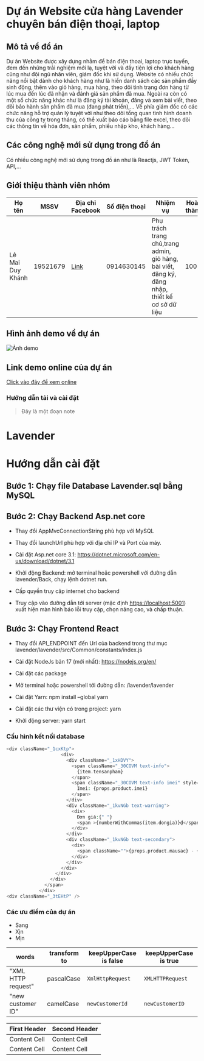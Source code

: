 # Dự án Website cửa hàng Lavender chuyên bán điện thoại, laptop
## Mô tả về đồ án
 Dự án Website được xây dựng nhằm để bán điện thoai, laptop trực tuyến, đem đến những trải nghiệm mới lạ, tuyệt vời và đầy tiện lợi cho khách hàng cũng như đội ngũ nhân viên, giám đốc khi sử dụng. Website có nhiều chức năng nổi bật dành cho khách hàng như là hiển danh sách các sản phẩm đầy sinh động, thêm vào giỏ hàng, mua hàng, theo dõi tình trạng đơn hàng từ lúc mua đến lúc đã nhận và đánh giá sản phẩm đã mua. Ngoài ra còn có một số chức năng khác như là đăng ký tài khoản, đăng và xem bài viết, theo dõi bảo hành sản phẩm đã mua (đang phát triển),... Về phía giám đốc có các chức năng hỗ trợ quản lý tuyệt vời như theo dõi tổng quan tình hình doanh thu của công ty trong tháng, có thể xuất báo cáo bằng file excel, theo dõi các thông tin về hóa đơn, sản phẩm, phiếu nhập kho, khách hàng...

## Các công nghệ mới sử dụng trong đồ án
Có nhiều công nghệ mới sử dụng trong đồ án như là Reactjs, JWT Token, API,...

## Giới thiệu thành viên nhóm
|       Họ tên       |     MSSV     |    Địa chỉ Facebook    |     Số điện thoại     |       Nhiệm vụ                                     |Hoàn thành|
|--------------------|--------------|------------------------|-----------------------|----------------------------------------------------|----------|  
| Lê Mai Duy Khánh   |   19521679   |[Link](https://www.facebook.com/bii.nhok.1)| 0914630145 |Phụ trách trang chủ,trang admin, giỏ hàng, bài viết, đăng ký, đăng nhập, thiết kế cơ sở dữ liệu| 100% |                                       |          |


## Hình ảnh demo về dự án
![Ảnh demo](https://cdn.tgdd.vn/hoi-dap/651567/y-nghia-logo-cua-the-gioi-di-dong-la-gi2-800x450.jpg)

## Link demo online của dự án
[Click vào đây để xem online](https://www.youtube.com/watch?v=Zzn9-ATB9aU)

### Hướng dẫn tải và cài đặt

> Đây là một đoạn note
# Lavender
# Hướng dẫn cài đặt 
## **Bước 1: Chạy file Database Lavender.sql bằng MySQL** 

## **Bước 2: Chạy Backend Asp.net core**

- Thay đổi AppMvcConnectionString phù hợp với MySQL

- Thay đổi launchUrl phù hợp với địa chỉ IP và Port của máy.

- Cài đặt Asp.net core 3.1: <https://dotnet.microsoft.com/en-us/download/dotnet/3.1>
 
- Khởi động Backend: mở terminal hoăc powershell với đường dẫn lavender/Back, chạy lệnh dotnet run.
 
- Cấp quyền truy câp internet cho backend

- Truy cập vào đường dẫn tới server (mặc định <https://localhost:5001>) xuất hiện màn hình báo lỗi truy cập, chọn nâng cao, và chấp thuận.

## **Bước 3: Chạy Frontend React** 
- Thay đổi API\_ENDPOINT đến Url của backend trong thư mục lavender/lavender/src/Common/constants/index.js

- Cài đặt NodeJs bản 17 (mới nhất):  <https://nodejs.org/en/>
 
- Cài đặt các package

- Mở terminal hoặc powershell tới đường dẫn: /lavender/lavender

- Cài đặt Yarn: npm install –global yarn

- Cài đặt các thư viện có trong project: yarn

- Khởi động server: yarn start


### Cấu hình kết nối database
```php
<div className="_1cxKtp">
                    <div>
                      <div className="_1xHDVY">
                        <span className="_30COVM text-info">
                          {item.tensanpham}
                        </span>
                        <span className="_30COVM text-info imei" style={{paddingLeft:"40px"}}>
                          Imei: {props.product.imei}
                        </span>
                      </div>
                      <div className="_1kvNGb text-warning">
                        <div>
                          Đơn giá:{" "}
                          <span >{numberWithCommas(item.dongia)}₫</span>
                        </div>
                      </div>
                      <div className="_1kvNGb text-secondary">
                        <div>
                          <span className="">{props.product.mausac} - {props.product.dungluong}</span>
                        </div>
                      </div>
                    </div>
                  </div>
                </div>
              </span>
            </div>
<div className="_3tEHtP" />
```

### Các ưu điểm của dự án
- Sang 
- Xịn 
- Mịn

| words              | transform to | keepUpperCase is false | keepUpperCase is true |  
|--------------------|--------------|------------------------|-----------------------|  
| "XML HTTP request" | pascalCase   | `XmlHttpRequest`       | `XMLHTTPRequest`      |  
| "new customer ID"  | camelCase    | `newCustomerId`        | `newCustomerID`       |  


<!-- TABLE_GENERATE_START -->


| First Header  | Second Header |
| ------------- | ------------- |
| Content Cell  | Content Cell  |
| Content Cell  | Content Cell  |

<!-- TABLE_GENERATE_END -->





